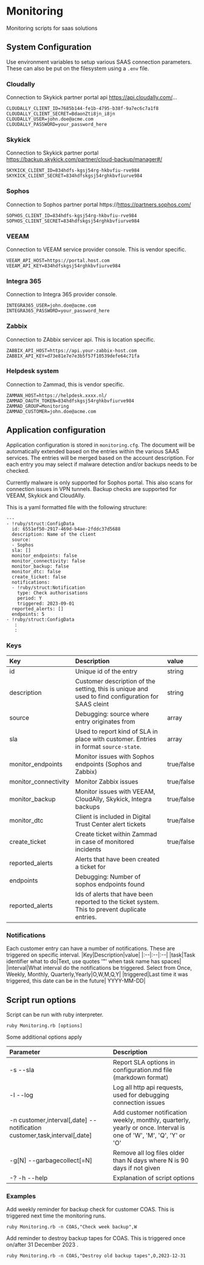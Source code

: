 # Monitoring
Monitoring scripts for saas solutions


## System Configuration
Use environment variables to setup various SAAS connection parameters. These can also be put on the filesystem using a `.env` file. 

### Cloudally
Connection to Skykick partner portal api https://api.cloudally.com/...
````
CLOUDALLY_CLIENT_ID=7685b144-fe1b-4795-b38f-9a7ec6c7a1f8
CLOUDALLY_CLIENT_SECRET=BdaonZti8jn_i8jn
CLOUDALLY_USER=john.doe@acme.com
CLOUDALLY_PASSWORD=your_password_here
````

### Skykick
Connection to Skykick partner portal https://backup.skykick.com/partner/cloud-backup/manager#/
````
SKYKICK_CLIENT_ID=834hdfs-kgsj54rg-hkbvfiu-rve984
SKYKICK_CLIENT_SECRET=834hdfskgsj54rghkbvfiurve984
````

### Sophos
Connection to Sophos partner portal https://https://partners.sophos.com/
````
SOPHOS_CLIENT_ID=834hdfs-kgsj54rg-hkbvfiu-rve984
SOPHOS_CLIENT_SECRET=834hdfskgsj54rghkbvfiurve984
````

### VEEAM
Connection to VEEAM service provider console. This is vendor specific.
````
VEEAM_API_HOST=https://portal.host.com
VEEAM_API_KEY=834hdfskgsj54rghkbvfiurve984
````

### Integra 365
Connection to Integra 365 provider console. 
````
INTEGRA365_USER=john.doe@acme.com
INTEGRA365_PASSWORD=your_password_here
````

### Zabbix
Connection to ZAbbix servicer api. This is location specific.
````
ZABBIX_API_HOST=https://api.your-zabbix-host.com
ZABBIX_API_KEY=d73e81e7e7e3b5f57f10539defe64c71fa
````

### Helpdesk system
Connection to Zammad, this is vendor specific.
```
ZAMMAN_HOST=https://helpdesk.xxxx.nl/
ZAMMAD_OAUTH_TOKEN=834hdfskgsj54rghkbvfiurve984
ZAMMAD_GROUP=Monitoring
ZAMMAD_CUSTOMER=john.doe@acme.com
```

## Application configuration
Application configuration is stored in `monitoring.cfg`. The document will be automatically extended based on the 
entries within the various SAAS services. The entries will be merged based on the account description. 
For each entry you may select if malware detection and/or backups needs to be checked. 

Currently malware is only supported for Sophos portal. This also scans for connection issues in VPN tunnels. 
Backup checks are supported for VEEAM, Skykick and CloudAlly.


This is a yaml formatted file with the following structure:

```
---
- !ruby/struct:ConfigData
  id: 6551ef50-2917-469d-b4ae-2fddc37d5688
  description: Name of the client
  source:
  - Sophos
  sla: []
  monitor_endpoints: false
  monitor_connectivity: false
  monitor_backup: false
  monitor_dtc: false
  create_ticket: false
  notifications:
  - !ruby/struct:Notification
    type: Check authorisations
    period: Y
    triggered: 2023-09-01
  reported_alerts: []
  endpoints: 5
- !ruby/struct:ConfigData
   :
   :
```

### Keys

|Key|Description|value|
|:--|:--|:--|
|id|Unique id of the entry|string|
|description|Customer description of the setting, this is unique and used to find configuration for SAAS cleint|string|
|source|Debugging: source where entry originates from|array|
|sla|Used to report kind of SLA in place with customer. Entries in format `source-state`.|array|
|monitor_endpoints|Monitor issues with Sophos endpoints (Sophos and Zabbix)|true/false|
|monitor_connectivity|Monitor Zabbix issues|true/false|
|monitor_backup|Monitor issues with VEEAM, CloudAlly, Skykick, Integra backups|true/false|
|monitor_dtc|Client is included in Digital Trust Center alert tickets|true/false|
|create_ticket|Create ticket within Zammad in case of monitored incidents|true/false|
|reported_alerts|Alerts that have been created a ticket for|
|endpoints|Debugging: Number of sophos endpoints found|
|reported_alerts|Ids of alerts that have been reported to the ticket system. This to prevent duplicate entries.|

### Notifications
Each customer entry can have a number of notifications. These are triggered on specific interval.
|Key|Description|value|
|:--|:--|:--|
|task|Task identifier what to do|Text, use quotes '"' when task name has spaces|
|interval|What interval do the notifications be triggered. Select from Once, Weekly, Monthly, Quarterly,Yearly|O,W,M,Q,Y|
|triggered|Last time it was triggered, this date can be in the future| YYYY-MM-DD|

## Script run options
Script can be run with ruby interpreter.
````
ruby Monitoring.rb [options]
````
Some additional options apply

|Parameter|Description|
|:--|:--|
|-s --sla|Report SLA options in configuration.md file (markdown format) |
|-l --log|Log all http api requests, used for debugging connection issues|
|-n customer,interval[,date] --notification customer,task,interval[,date]|Add customer notification weekly, monthly, quarterly, yearly or once. Interval is one of 'W', 'M', 'Q', 'Y' or 'O'|
|-g[N] --garbagecollect[=N]|Remove all log files older than N days where N is 90 days if not given|
|-? -h --help|Explanation of script options|

### Examples
Add weekly reminder for backup check for customer COAS. This is triggered next time the monitoring runs.
````
ruby Monitoring.rb -n COAS,"Check week backup",W
````

Add reminder to destroy backup tapes for COAS. This is triggered once on/after 31 December 2023 .
````
ruby Monitoring.rb -n COAS,"Destroy old backup tapes",O,2023-12-31
````
